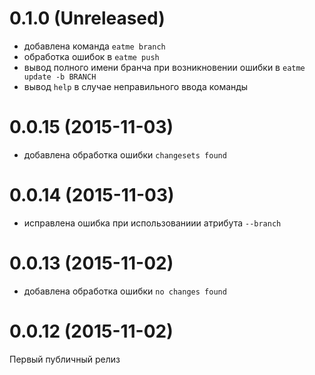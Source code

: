 # 0.1.0 (Unreleased)

* добавлена команда ``eatme branch``
* обработка ошибок в ``eatme push``
* вывод полного имени бранча при возникновении ошибки в ``eatme update -b BRANCH``
* вывод ``help`` в случае неправильного ввода команды


# 0.0.15 (2015-11-03)

* добавлена обработка ошибки ``changesets found``


# 0.0.14 (2015-11-03)

* исправлена ошибка при использованиии атрибута ``--branch``


# 0.0.13 (2015-11-02)

* добавлена обработка ошибки ``no changes found``


# 0.0.12 (2015-11-02)

Первый публичный релиз